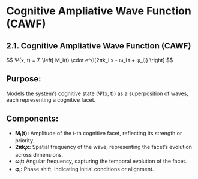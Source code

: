# Cognitive Ampliative Wave Function (CAWF)

## 2.1. Cognitive Ampliative Wave Function (CAWF)
<p>
$$
Ψ(x, t) = Σ \left[ M_i(t) \cdot e^{i(2πk_i x - ω_i t + φ_i)} \right]
$$
</p>

## Purpose:

Models the system’s cognitive state (Ψ(x, t)) as a superposition of waves, each representing a cognitive facet.

## Components:

- **M<sub>i</sub>(t):** Amplitude of the *i*-th cognitive facet, reflecting its strength or priority.
- **2πk<sub>i</sub>x:** Spatial frequency of the wave, representing the facet’s evolution across dimensions.
- **ω<sub>i</sub>t:** Angular frequency, capturing the temporal evolution of the facet.
- **φ<sub>i</sub>:** Phase shift, indicating initial conditions or alignment.

